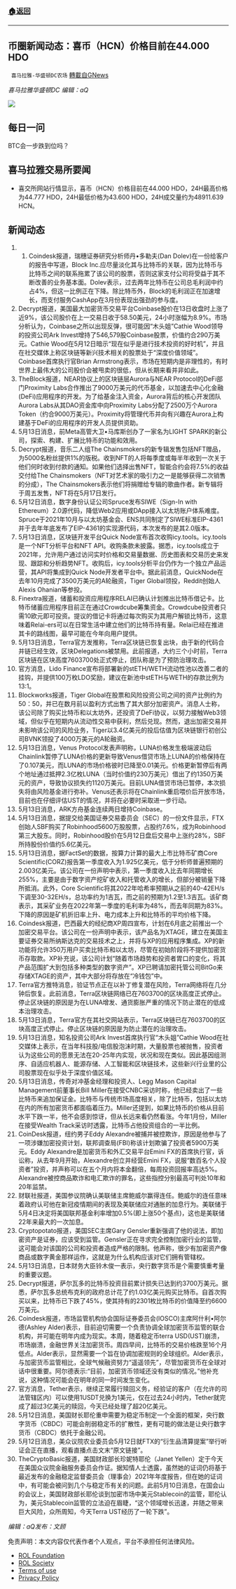 ###  [:house:返回](README.md)
---


## 币圈新闻动态：喜币（HCN）价格目前在44.000 HDO
` 喜马拉雅-华盛顿DC农场` [轉載自GNews](https://gnews.org/zh-hans/2519603/)

*喜马拉雅华盛顿DC 编辑：aQ*
 
![](http://himalayawashingtondc.org/wp-content/uploads/2021/07/ScreenShot-2021-07-31-at-16.20.22@2x.png)

## 每日一问

BTC会一步跌到位吗？

## 喜马拉雅交易所要闻

- 喜交所网站行情显示，喜币（HCN）价格目前在44.000 HDO，24H最高价格为44.777 HDO，24H最低价格为43.600 HDO，24H成交量约为48911.639 HCN。

## 新闻动态

1. 1. Coindesk报道，瑞穗证券研究分析师丹•多勒夫(Dan Dolev)在一份给客户的报告中写道，Block Inc.应尽量淡化其与比特币的关联，因为比特币与比特币之间的联系拖累了该公司的股票，否则这家支付公司将受益于其不断改善的业务基本面。Dolev表示，过去两年比特币在公司总毛利润中约占4%，但这一比例正在下降。除比特币外，Block的毛利润正在加速增长，而支付服务CashApp在3月份表现出强劲的参与度。
2. Decrypt报道，美国最大加密货币交易平台Coinbase股价在13日收盘时上涨了近9%，该公司股价在上一交易日收于58.50美元，24小时涨幅为8.9%。市场分析认为，Coinbase之所以出现反弹，很可能因“木头姐”Cathie Wood领导的投资公司Ark Invest增持了546,579股Coinbase股票，价值约合290万美元。Cathie Wood在5月12日暗示“现在似乎是进行技术投资的好时机”，并且在社交媒体上称区块链等新兴技术相关的股票处于“深度价值领域”。Coinbase首席执行官Brian Armstrong表示，市场在短期内是非理性的，有时世界上最伟大的公司股价会被甩卖的很低，但从长期来看并非如此。
3. TheBlock报道，NEAR协议上的区块链层Aurora与NEAR Protocol的DeFi部门Proximity Labs合作推出了9000万美元的代币基金，以加速去中心化金融(DeFi)应用程序的开发。为了给基金注入资金，Aurora背后的核心开发团队Aurora Labs从其DAO资金库中向Proximity Labs分配了2500万个Aurora Token（约合9000万美元）。Proximity将管理代币并向有兴趣在Aurora上构建基于DeFi的应用程序的开发人员提供资助。
4. 5月13日消息，前Meta高管大卫•马库斯创办了一家名为LIGHT SPARK的新公司，探索、构建、扩展比特币的功能和效用。
5. Decrypt报道，音乐二人组The Chainsmokers的新专辑发售包括NFT赠品，为5000名粉丝提供1%的版税。收到NFT的人将每季度或每半年收到一次关于他们何时收到付款的通知。如果他们选择出售NFT，智能合约会将7.5%的收益交付给The Chainsmokers（NFT对艺术家的吸引力之一是能够获得二次销售的分成），The Chainsmokers表示他们将捐赠给专辑的歌曲作者。新专辑将于周五发售，NFT将在5月17日发行。
6. 5月12日消息，数字身份认证公司Spruce发布SIWE（Sign-In with Ethereum）2.0源代码，降低Web2应用或DApp接入以太坊账户体系难度。Spruce于2021年10月与以太坊基金会、ENS共同制定了SIWE标准EIP-4361并于去年年底发布了EIP-4361的实现源代码，本次发布的是其2.0版本。
7. 5月13日消息，区块链开发平台Quick Node宣布首次收购icy.tools。icy.tools是一个NFT分析平台和NFT API。收购条款未披露。据悉，icy.tools成立于2021年，允许用户通过访问实时价格和交易量数据、历史图表和交易历史来发现、跟踪和分析趋势NFT。收购后，icy.tools分析平台仍作为一个独立产品运营，其API将集成到Quick Node开发者平台中。据此前消息，QuickNode在去年10月完成了3500万美元的A轮融资，Tiger Global领投，Reddit创始人Alexis Ohanian等参投。
8. Finextra报道，储蓄和投资应用程序RELAI已确认计划推出比特币借记卡。比特币储蓄应用程序目前正在通过Crowdcube筹集资金。Crowdcube投资者只需10欧元即可投资。提议的借记卡将通过每次购买为其用户解锁比特币，这意味着Relai-ers可以在日常生活中建立他们的比特币持有量。Relai已经在推进其卡的路线图，最早可能在今年向用户提供。
9. 5月13日消息，Terra官方发推称，Terra区块链已恢复出块，由于新的代码合并链已经生效，区块Delegations被禁用。此前报道，大约三个小时前，Terra区块链在区块高度7603700处正式停止，团队称是为了预防治理攻击。
10. 官方消息，Lido Finance宣布将部署新的stETH/WETH流动性池以改善二者的挂钩，并提供100万枚LDO奖励，建议在新池中stETH与WETH的存款比例为13:1。
11. Blockworks报道，Tiger Global在股票和风险投资公司之间的资产比例约为50：50，并已在数月前以盈利方式出售了其大部分加密资产。消息人士称，该公司除了购买比特币和以太坊外，还投资了DeFi协议，以努力接触Web3领域，但似乎在短期内从流动性交易中获利，然后兑现。然而，退出加密交易并未影响该公司的风险业务，Tiger以3.4亿美元的投后估值为区块链银行初创公司BVNK领投了4000万美元的A轮融资。
12. 5月13日消息，Venus Protocol发表声明称，LUNA价格发生极端波动后Chainlink暂停了LUNA价格的更新导致Venus借贷市场上LUNA的价格保持在了0.107美元，而LUNA的市场价格彼时已降至0.01美元。价格更新暂停后有两个地址通过抵押2.3亿枚LUNA（当时价值约230万美元）借出了约1350万美元的资产，导致协议损失约1120万美元。目前LUNA借贷市场已暂停，本次损失将由风险基金进行弥补。Venus还表示将在Chainlink重启喂价后开放市场，目前也在仔细评估UST的情况，并将在必要时采取进一步行动。
13. 5月13日消息，ARK方舟基金连续两日增持Coinbase。
14. 5月13日消息，据提交给美国证券交易委员会（SEC）的一份文件显示，FTX创始人SBF购买了Robinhood5600万股股票，占股约7.6%，成为Robinhood第三大股东。同时，Robinhood股价在5月12日盘后交易中上涨约28%，SBF所持股份价值约5.6亿美元。
15. 5月13日消息，据FactSet的数据，按算力计算的最大上市比特币矿商Core Scientific(CORZ)报告第一季度收入为1.925亿美元，低于分析师普遍预期的2.003亿美元。该公司在一份声明中表示，第一季度收入比去年同期增长255%，主要是由于数字资产挖矿收入和托管收入的增长，但部分被销量下降所抵消。此外，Core Scientific将其2022年哈希率预期从之前的40-42EH/s下调至30-32EH/s，总功率约为1吉瓦，而之前的预期为1.2至1.3吉瓦。该矿商表示，其采矿业务在2022年第一季度的毛利率为48%，而去年同期为83%。下降的原因是矿机折旧率上升、电力成本上升和比特币的平均价格下降。
16. Coindesk报道，巴西最大的经纪商XP周四宣布，计划在6月底之前推出一个加密交易平台。该公司在一份声明中表示，该产品名为XTAGE，建立在美国主要证券交易所纳斯达克的交易技术之上，并将与XP的应用程序集成。XP的新功能将允许350万用户买卖比特币和以太坊，尽管在初始阶段将不提供加密货币存取款。XP补充说，该公司计划“随着市场趋势和投资者胃口的变化，将其产品范围扩大到包括多种类型的数字资产”。XP已聘请加密托管公司BitGo来存储XTAGE的资产，其中大部分将存放在“冷钱包”中。
17. Terra官方推特消息，验证节点正在以补丁修复潜在风险，Terra网络将在几分钟后恢复。此前消息，Terra区块链网络已在7603700的区块高度正式停止。停止区块链的原因是为在LUNA增发、通货膨胀严重的情况下防止潜在的低成本治理攻击。
18. 5月13日消息，Terra官方在其社交网站表示，Terra区块链已在7603700的区块高度正式停止。停止区块链的原因是为防止潜在的治理攻击。
19. 5月13日消息，知名投资公司Ark Invest首席执行官“木头姐”Cathie Wood在社交媒体上表示，在当年科技股/电信股泡沫时期，大量股票也被抛售，投资者认为这些公司的愿景无法在20-25年内实现，状况和现在类似。因此基因组测序、自适应机器人、能源存储、人工智能和区块链技术，这些新兴行业里的公司股票现在似乎处于深度价值区域。
20. 5月13日消息，传奇对冲基金经理和投资人、Legg Mason Capital Management前董事长Bill Miller在接受CNBC采访时称，他已经卖出了一些比特币来追加保证金。比特币与传统市场高度相关，除了比特币，包括以太坊在内的所有加密货币都面临着压力。Miller还提到，如果比特币的价格从目前水平下跌一半，他不会感到惊讶，但从长远来看仍然看涨。今年1月份，Miller在接受Wealth Track采访时透露，比特币占他投资组合的一半比例。
21. CoinDesk报道，纽约男子Eddy Alexandre被捕并被控欺诈，原因是他参与了一项涉嫌加密投资计划，联邦调查局(FBI)称该计划欺骗了投资者5900万美元。Eddy Alexandre是加密货币和外汇交易平台Emini FX的首席执行官，诉讼称，从去年9月开始，Alexandre创立并经营Emini FX，说服“数百名个人投资者”投资，并声称可以在五个月内将本金翻倍，每周投资回报率高达5%。Alexandre被控商品欺诈和电汇欺诈的罪名，这些指控分别最高可判处10年和20年监禁。
22. 财联社报道，美国参议院确认美联储主席鲍威尔赢得连任。鲍威尔的连任意味着政府认可他在新冠疫情期间的表现及美联储应对通胀的加息行为。美联储于5月4日决定将美国联邦基金利率增加0.5%(即上涨50个基点)，这也是美联储22年来最大的一次加息。
23. Cryptopotato报道，美国SEC主席Gary Gensler重新强调了他的说法，即加密资产是证券，应该受到监管。Gensler正在寻求完全控制加密行业的监管，这可能会对该国的公司和投资者造成严格的限制。他声称，很少有加密资产像商品或数字黄金那样运作，这就是为什么机构应该对它们拥有管辖权。
24. 5月13日消息，日本财务大臣铃木俊一表示，央行数字货币是个需要慎重考量的重要议题。
25. Decrypt报道，萨尔瓦多的比特币投资目前累计损失已达到约3700万美元。据悉，萨尔瓦多总统布克利的政府总计花了约1.03亿美元购买比特币。自首次购买以来，比特币已下跌了45%，使其持有的2301枚比特币的价值降至约6600万美元。
26. Coindesk报道，市场监管机构协会国际证券委员会(IOSCO)主席阿什利•阿尔德(Ashley Alder)表示，目前迫切需要一个负责协调全球加密货币监管的联合机构，并可能在明年内成为现实。本周，随着稳定币terra USD(UST)崩溃，市场崩溃，金融世界关注加密货币。周四早间，比特币的交易价格跌至16个月低点。Alder表示，显然需要一个旨在协调加密规则的全球组织。Alder表示，与加密货币监管相比，全球气候融资努力“遥遥领先”，尽管加密货币在全球对话中很重要。阿尔德表示:“目前，加密货币领域还没有类似的情况。”他补充说，这种情况可能会在明年的同一时间发生变化。
27. 官方消息，Tether表示，继续正常履行赎回义务，经验证的客户（在允许的司法管辖区内）可以使用1USDT兑换为1美元，仅在过去24小时内，Tether就完成了超过3亿美元的赎回，今天已经处理了超20亿美元。
28. 5月12日消息，美国财长耶伦重申需要为稳定币制定一个全面的框架，央行数字货币（CBDC）可能会削弱稳定币的扩散性，更有可能的做法是让央行数字货币（CBDC）依托于金融公司。
29. 5月12日消息，美众议院农业委员会5月12日就FTX的“衍生品清算提案”举行听证会正在直播，观看直播点击文末“原文链接”。
30. TheCryptoBasic报道，美国财政部长珍妮特耶伦（Janet Yellen）定于今天在美国众议院金融服务委员会作证。据知情人士透露，虽然她的证词仍将基于最近发布的金融稳定监督委员会（理事会）2021年年度报告，但在她的证词中，有可能会被问到几个与稳定币有关的问题。此前5月10日消息，在国会山的会议上，美国财政部长耶伦谈到加密市场中美元Stablecoin的监管，耶伦认为，美元Stablecoin监管的立法迫在眉睫，“这个领域增长迅速，并随之带来巨大风险，众所周知，今天Terra UST经历了一轮下跌”。

*编辑：aQ发布：文顾*

免责声明：本文内容仅代表作者个人观点，平台不承担任何法律风险。
  
- [ROL Foundation](https://rolfoundation.org/)
- [ROL Society](https://rolsociety.org/)
- [Terms of use](https://gnews.org/terms-of-use-3/)
- [Privacy Policy](https://gnews.org/privacy-policy/)
